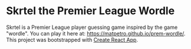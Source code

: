 # Skrtel the Premier League Wordle

Skrtel is a Premier League player guessing game inspired by the game "wordle".
You can play it here at: https://matpetro.github.io/prem-wordle/.
This project was bootstrapped with [Create React App](https://github.com/facebook/create-react-app).
